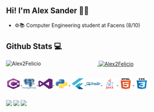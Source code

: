 ## Hi! I'm Alex Sander :man_technologist:

- ⚙️:books: Computer Engineering student at Facens (8/10)

## Github Stats 💻
<div align="center">
  <a href="https://github.com/alksss">
  <p><img align="left" src="https://github-readme-stats.vercel.app/api/top-langs?username=Alex2Felicio&show_icons=true&locale=en&layout=compact" alt="Alex2Felicio" /></p>
    <p>&nbsp;<img align="center" src="https://github-readme-stats.vercel.app/api?username=Alex2Felicio&show_icons=true&locale=en" alt="Alex2Felicio" /></p>
</div>
  
<div style="display: inline_block"><br>
   <img align="center" alt="Alex-Csharp" height="30" width="40" src="https://raw.githubusercontent.com/devicons/devicon/master/icons/csharp/csharp-original.svg">
   <img align="center" alt="Alex-PostGRE" height="30" width="40" src="https://github.com/devicons/devicon/blob/master/icons/postgresql/postgresql-plain-wordmark.svg">
   <img align="center" alt="Alex-Vs" height="30" width="40" src="https://github.com/devicons/devicon/blob/master/icons/visualstudio/visualstudio-plain.svg">
   <img align="center" alt="Alex-Python" height="30" width="40" src="https://raw.githubusercontent.com/devicons/devicon/master/icons/python/python-original.svg">
   <img align="center" alt="Alex-Flutter" height="30" width="40" src="https://github.com/devicons/devicon/blob/master/icons/flutter/flutter-original.svg">
   <img align="center" alt="Alex-Trello" height="30" width="40" src="https://github.com/devicons/devicon/blob/master/icons/trello/trello-plain-wordmark.svg">
   <img align="center" alt="Alex-Java" height="30" width="40" src="https://github.com/devicons/devicon/blob/master/icons/java/java-original-wordmark.svg">
   <img align="center" alt="Alex-HTML" height="30" width="40" src="https://github.com/devicons/devicon/blob/master/icons/html5/html5-original-wordmark.svg">
   <img align="center" alt="Alex-CSS" height="30" width="40" src="https://github.com/devicons/devicon/blob/master/icons/css3/css3-original-wordmark.svg">
</div>
  
  ##
 
<div> 
  <a href="https://instagram.com/aleesk_" target="_blank"><img src="https://img.shields.io/badge/-Instagram-%23E4405F?style=for-the-badge&logo=instagram&logoColor=white"       target="_blank"></a>
  <a href = "junioralex106@gmail.com"><img src="https://img.shields.io/badge/-Gmail-%23333?style=for-the-badge&logo=gmail&logoColor=white" target="_blank"></a>
  <a href="https://www.linkedin.com/in/alex-felicio" target="_blank"><img src="https://img.shields.io/badge/-LinkedIn-%230077B5?style=for-the-badge&logo=linkedin&logoColor=white" target="_blank"></a>  
</div>
